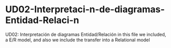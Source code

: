 # UD02-Interpretaci-n-de-diagramas-Entidad-Relaci-n
UD02: Interpretación de diagramas Entidad/Relación
in this file we included, a E/R model, and also we include the transfer into a Relational model
